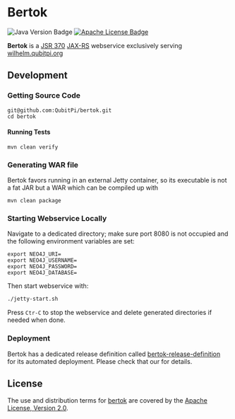 Bertok
======

![Java Version Badge][Java Version Badge]
[![Apache License Badge]][Apache License, Version 2.0]

__Bertok__ is a [JSR 370] [JAX-RS] webservice exclusively serving [wilhelm.qubitpi.org](https://wilhelm.qubitpi.org)

Development
-----------

### Getting Source Code

```console
git@github.com:QubitPi/bertok.git
cd bertok
```

#### Running Tests

```console
mvn clean verify
```

### Generating WAR file

Bertok favors running in an external Jetty container, so its executable is not a fat JAR but a WAR which can be
compiled up with

```console
mvn clean package
```

### Starting Webservice Locally

Navigate to a dedicated directory; make sure port 8080 is not occupied and the following environment variables are set:

```console
export NEO4J_URI=
export NEO4J_USERNAME=
export NEO4J_PASSWORD=
export NEO4J_DATABASE=
```

Then start webservice with:

```bash
./jetty-start.sh
```

Press `Ctr-C` to stop the webservice and delete generated directories if needed when done.

### Deployment

Bertok has a dedicated release definition called
[bertok-release-definition](https://github.com/QubitPi/bertok-release-definition) for its automated deployment.
Please check that our for details.

License
-------

The use and distribution terms for [bertok]() are covered by the [Apache License, Version 2.0].

[Apache License Badge]: https://img.shields.io/badge/Apache%202.0-F25910.svg?style=for-the-badge&logo=Apache&logoColor=white
[Apache License, Version 2.0]: https://www.apache.org/licenses/LICENSE-2.0

[Java Version Badge]: https://img.shields.io/badge/Java-17-brightgreen?style=for-the-badge&logo=OpenJDK&logoColor=white
[JAX-RS]: https://jcp.org/en/jsr/detail?id=370
[JSR 370]: https://jcp.org/en/jsr/detail?id=370
